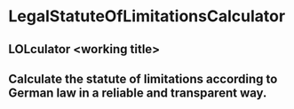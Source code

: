 # LegalStatuteOfLimitationsCalculator
## LOLculator \<working title>
## Calculate the statute of limitations according to German law in a reliable and transparent way.
